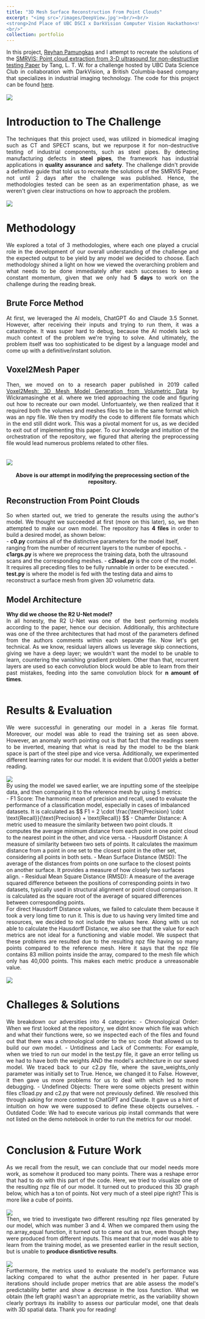 ```yaml
---
title: "3D Mesh Surface Reconstruction From Point Clouds"
excerpt: "<img src='/images/DeepView.jpg'><br/><br/>
<strong>2nd Place of UBC DSCI x DarkVision Computer Vision Hackathon<strong>
<br/>"
collection: portfolio
---
```

<div style="text-align: justify;">
In this project, <a href = "https://github.com/adhgn">Reyhan Pamungkas</a> and I attempt to recreate the solutions of the <a href = "https://www.researchgate.net/publication/371414251_SMRVIS_Point_cloud_extraction_from_3-D_ultrasound_for_non-destructive_testing">SMRVIS: Point cloud extraction from 3-D ultrasound for non-destructive testing Paper</a> by Tang, L. T. W. for a challenge hosted by UBC Data Science Club in collaboration with DarkVision, a British Columbia-based company that specializes in industrial imaging technology. The code for this project can be found <a href = "https://github.com/ShawnGabriel/3D-Mesh-Reconstruction-From-Point-Clouds">here</a>.
</div>
<br/><img src='/images/DarkVision.png'>

Introduction to The Challenge
=======
<div style="text-align: justify;">
The techniques that this project used, was utilized in biomedical imaging such as CT and SPECT scans, but we repurpose it for non-destructive testing of industrial components, such as steel pipes. By detecting manufacturing defects in <strong>steel pipes</strong>, the framework has industrial applications in <strong>quality assurance</strong> and <strong>safety</strong>. The challenge didn't provide a definitive guide that told us to recreate the solutions of the SMRVIS Paper, not until 2 days after the challenge was published. Hence, the methodologies tested can be seen as an experimentation phase, as we weren't given clear instructions on how to approach the problem.
</div>
<br/><img src='/images/Syncline_3DMeshReconstructionFromPointClouds.png'>

Methodology
======
<div style="text-align: justify;">
We explored a total of 3 methodologies, where each one played a crucial role in the development of our overall understanding of the challenge and the expected output to be yield by any model we decided to choose. Each methodology shined a light on how we viewed the overarching problem and what needs to be done immediately after each successes to keep a constant momentum, given that we only had <strong>5 days</strong> to work on the challenge during the reading break.
</div>

Brute Force Method
------
<div style="text-align: justify;">
At first, we leveraged the AI models, ChatGPT 4o and Claude 3.5 Sonnet. However, after receiving their inputs and trying to run them, it was a catastrophe. It was super hard to debug, because the AI models lack so much context of the problem we're trying to solve. And ultimately, the problem itself was too sophisticated to be digest by a language model and come up with a definitive/instant solution.
</div>

Voxel2Mesh Paper
------
<div style="text-align: justify;">
Then, we moved on to a research paper published in 2019 called <a href = "https://arxiv.org/abs/1912.03681">Voxel2Mesh: 3D Mesh Model Generation from Volumetric Data</a> by Wickramasinghe et al. where we tried approaching the code and figuring out how to recreate our own model. Unfortuantely, we then realized that it required both the volumes and meshes files to be in the same format which was an npy file. We then try modify the code to different file formats which in the end still didnt work. This was a pivotal moment for us, as we decided to exit out of implementing this paper. To our knowledge and intuition of the orchestration of the repository, we figured that altering the preprocessing file would lead numerous problems related to other files. 
</div>
<br/>
<br/>
<img src='/images/Attempt.png'>
<br/>
<br/>
<div align="center">
<strong>Above is our attempt in modifying the preprocessing section of the repository.</strong>
</div>

Reconstruction From Point Clouds
------
<div style="text-align: justify;">
So when started out, we tried to generate the results using the author's model. We thought we succeeded at first (more on this later), so, we then attempted to make our own model.  The repository has <strong>4 files</strong> in order to build a desired model, as shown below:
</div>
- <strong>c0.py</strong> contains all of the distinctive parameters for the model itself, ranging from the number of recurrent layers to the number of epochs.
- <strong>c1args.py</strong> is where we preprocess the training data, both the ultrasound scans and the corresponding meshes.
- <strong>c2load.py</strong> is the core of the model. It requires all preceding files to be fully runnable in order to be executed.
- <strong>test.py</strong> is where the model is fed with the testing data and aims to reconstruct a surface mesh from given 3D volumetric data.

Model Architecture
------
<div style="text-align: justify;">
<strong>Why did we choose the R2 U-Net model?</strong>
<br/>
In all honesty, the R2 U-Net was one of the best performing models according to the paper, hence our decision. Additionally, this architecture was one of the three architectures that had most of the parameters defined from the authors comments within each separate file. Now let's get technical. As we know, residual layers allows us leverage skip connections, giving we have a deep layer; we wouldn't want the model to be unable to learn, countering the vanishing gradient problem. Other than that, recurrent layers are used so each convolution block would be able to learn from their past mistakes, feeding into the same convolution block for <strong>n amount of times</strong>.
</div>
<br/>

Results & Evaluation
======
<div style="text-align: justify;">
We were successful in generating our model in a .keras file format. Moreover, our model was able to read the training set as seen above. However, an anomaly worth pointing out is that fact that the readings seem to be inverted, meaning that what is read by the model to be the blank space is part of the steel pipe and vice versa. Additionally, we experimented different learning rates for our model. It is evident that 0.0001 yields a better reading.
</div>
<br/><img src='/images/Syncline_3DMeshReconstructionFromPointClouds-2.png'>
<br/>
<div style="text-align: justify;">
By using the model we saved earlier, we are inputting some of the steelpipe data, and then comparing it to the reference mesh by using 5 metrics:
</div>
- F1 Score: The harmonic mean of precision and recall, used to evaluate the performance of a classification model, especially in cases of imbalanced datasets. It is calculated as
$$
F1 = 2 \cdot \frac{\text{Precision} \cdot \text{Recall}}{\text{Precision} + \text{Recall}}
$$
- Chamfer Distance: A metric used to measure the similarity between two point clouds. It computes the average minimum distance from each point in one point cloud to the nearest point in the other, and vice versa.
- Hausdorff Distance: A measure of similarity between two sets of points. It calculates the maximum distance from a point in one set to the closest point in the other set, considering all points in both sets.
- Mean Surface Distance (MSD): The average of the distances from points on one surface to the closest points on another surface. It provides a measure of how closely two surfaces align.
- Residual Mean Square Distance (RMSD): A measure of the average squared difference between the positions of corresponding points in two datasets, typically used in structural alignment or point cloud comparison. It is calculated as the square root of the average of squared differences between corresponding points.
<div style="text-align: justify;">
For direct Hausdorff Distance values, we failed to calculate them because it took a very long time to run it. This is due to us having very limited time and resources, we decided to not include the values here. Along with us not able to calculate the Hausdorff Distance, we also see that the value for each metrics are not ideal for a functioning and viable model. We suspect that these problems are resulted due to the resulting npz file having so many points compared to the reference mesh. Here it says that the npz file contains 83 million points inside the array, compared to the mesh file which only has 40,000 points. This makes each metric produce a unreasonable value.
</div>
<br/><img src='/images/Syncline_3DMeshReconstructionFromPointClouds-3.png'>

Challeges & Solutions
======
<div style="text-align: justify;">
We breakdown our adversities into 4 categories:
- Chronological Order: When we first looked at the repository, we didnt know which file was which and what their functions were, so we inspected each of the files and found out that there was a chronological order to the src code that allowed us to build our own model.
- Untidiness and Lack of Comments: For example, when we tried to run our model in the test.py file, it gave an error telling us we had to have both the weights AND the model's architecture in our saved model. We traced back to our c2.py file, where the save_weights_only parameter was initially set to True. Hence, we changed it to False. However, it then gave us more problems for us to deal with which led to more debugging.
- Undefined Objects: There were some objects present within files c1load.py and c2.py that were not previously defined. We resolved this through asking for more context to ChatGPT and Claude. It gave us a hint of intuition on how we were supposed to define these objects ourselves.
- Outdated Code: We had to execute various pip install commands that were not listed on the demo notebook in order to run the metrics for our model.
</div>
<br/>

Conclusion & Future Work
======
<div style="text-align: justify;">
As we recall from the result, we can conclude that our model needs more work, as somehow it produced too many points. There was a reshape error that had to do with this part of the code. Here, we tried to visualize one of the resulting npz file of our model. It turned out to produced this 3D graph below, which has a ton of points. Not very much of a steel pipe right? This is more like a cube of points.
</div>
<br/><img src='/images/Syncline_3DMeshReconstructionFromPointClouds-4.png'>
<div style="text-align: justify;">
Then, we tried to investigate two different resulting npz files generated by our model, which was number 3 and 4. When we compared them using the np.array_equal function, it turned out to came out as true, even though they were produced from different inputs. This meant that our model was able to learn from the training model, as we presented earlier in the result section, but is unable to <strong>produce disntictive results</strong>.
</div>
<br/><img src='/images/Syncline_3DMeshReconstructionFromPointClouds-5.png'>
<div style="text-align: justify;">
Furthermore, the metrics used to evaluate the model's performance was lacking compared to what the author presented in her paper. Future iterations should include proper metrics that are able assess the model's predictability better and show a decrease in the loss function. What we obtain (the left graph) wasn't an appropriate metric, as the variability shown clearly portrays its inability to assess our particular model, one that deals with 3D spatial data. Thank you for reading!
</div>
